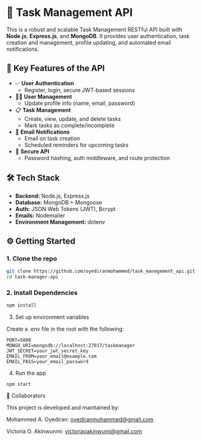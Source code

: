 # 📝 Task Management API

This is a robust and scalable Task Management RESTful API built with **Node.js**, **Express.js**, and **MongoDB**. It provides user authentication, task creation and management, profile updating, and automated email notifications.

## 🚀 Key Features of the API

- ✅ **User Authentication**
  - Register, login, secure JWT-based sessions
- 🧑‍💼 **User Management**
  - Update profile info (name, email, password)
- 📋 **Task Management**
  - Create, view, update, and delete tasks
  - Mark tasks as complete/incomplete
- 📧 **Email Notifications**
  - Email on task creation
  - Scheduled reminders for upcoming tasks
- 🔐 **Secure API**
  - Password hashing, auth middleware, and route protection

## 🛠️ Tech Stack

- **Backend:** Node.js, Express.js
- **Database:** MongoDB + Mongoose
- **Auth:** JSON Web Tokens (JWT), Bcrypt
- **Emails:** Nodemailer
- **Environment Management:** dotenv




## ⚙️ Getting Started

### 1. Clone the repo

```bash
git clone https://github.com/oyediranmohammed/task_management_api.git
cd task-manager-api
```
### 2. Install Dependencies
```bash
npm install
```

3. Set up environment variables

Create a .env file in the root with the following:

```env
PORT=5000
MONGO_URI=mongodb://localhost:27017/taskmanager
JWT_SECRET=your_jwt_secret_key
EMAIL_FROM=your_email@example.com
EMAIL_PASS=your_email_password

```
4. Run the app
```
npm start
```

👥 Collaborators

This project is developed and maintained by:

   Mohammed A. Oyediran: oyediranmohammed@gmail.com

   Victoria O. Akinwunmi: victoriaoakinwumi@gmail.com
